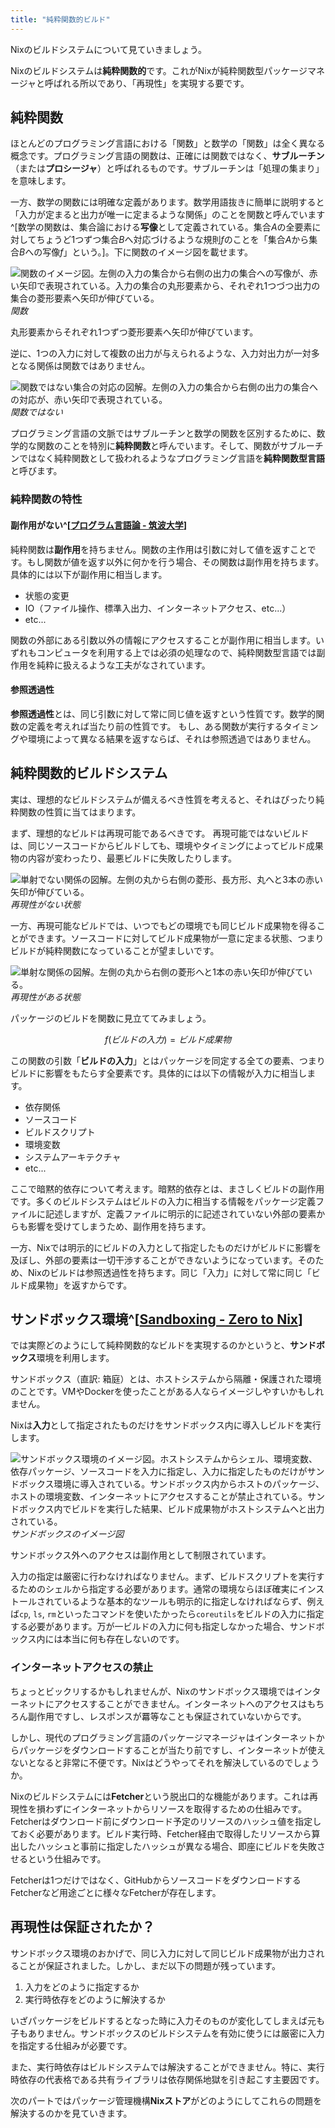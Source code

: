 ```yaml
---
title: "純粋関数的ビルド"
---
```


Nixのビルドシステムについて見ていきましょう。

Nixのビルドシステムは**純粋関数的**です。これがNixが純粋関数型パッケージマネージャと呼ばれる所以であり、「再現性」を実現する要です。

## 純粋関数

ほとんどのプログラミング言語における「関数」と数学の「関数」は全く異なる概念です。プログラミング言語の関数は、正確には関数ではなく、**サブルーチン**（または**プロシージャ**）と呼ばれるものです。サブルーチンは「処理の集まり」を意味します。

一方、数学の関数には明確な定義があります。数学用語抜きに簡単に説明すると「入力が定まると出力が唯一に定まるような関係」のことを関数と呼んでいます^[数学の関数は、集合論における**写像**として定義されている。集合$A$の全要素に対してちょうど1つずつ集合$B$へ対応づけるような規則$f$のことを「集合$A$から集合$B$への写像$f$」という。]。下に関数のイメージ図を載せます。

![関数のイメージ図。左側の入力の集合から右側の出力の集合への写像が、赤い矢印で表現されている。入力の集合の丸形要素から、それぞれ1つづつ出力の集合の菱形要素へ矢印が伸びている。](/images/nix-introduction/mapping.png)
_関数_

丸形要素からそれぞれ1つずつ菱形要素へ矢印が伸びています。

逆に、1つの入力に対して複数の出力が与えられるような、入力対出力が一対多となる関係は関数ではありません。

![関数ではない集合の対応の図解。左側の入力の集合から右側の出力の集合への対応が、赤い矢印で表現されている。](/images/nix-introduction/correspondence.png)
_関数ではない_

プログラミング言語の文脈ではサブルーチンと数学の関数を区別するために、数学的な関数のことを特別に**純粋関数**と呼んでいます。そして、関数がサブルーチンではなく純粋関数として扱われるようなプログラミング言語を**純粋関数型言語**と呼びます。

### 純粋関数の特性

#### 副作用がない^[[プログラム言語論 - 筑波大学](https://www.cs.tsukuba.ac.jp/~kam/lecture/plm2011/5-web.pdf)]

純粋関数は**副作用**を持ちません。関数の主作用は引数に対して値を返すことです。もし関数が値を返す以外に何かを行う場合、その関数は副作用を持ちます。
具体的には以下が副作用に相当します。

- 状態の変更
- IO（ファイル操作、標準入出力、インターネットアクセス、etc...）
- etc...

関数の外部にある引数以外の情報にアクセスすることが副作用に相当します。いずれもコンピュータを利用する上では必須の処理なので、純粋関数型言語では副作用を純粋に扱えるような工夫がなされています。

#### 参照透過性

**参照透過性**とは、同じ引数に対して常に同じ値を返すという性質です。数学的関数の定義を考えれば当たり前の性質です。
もし、ある関数が実行するタイミングや環境によって異なる結果を返すならば、それは参照透過ではありません。

## 純粋関数的ビルドシステム

実は、理想的なビルドシステムが備えるべき性質を考えると、それはぴったり純粋関数の性質に当てはまります。

まず、理想的なビルドは再現可能であるべきです。
再現可能ではないビルドは、同じソースコードからビルドしても、環境やタイミングによってビルド成果物の内容が変わったり、最悪ビルドに失敗したりします。

![単射でない関係の図解。左側の丸から右側の菱形、長方形、丸へと3本の赤い矢印が伸びている。](/images/nix-introduction/not-pure-build.png)
_再現性がない状態_

一方、再現可能なビルドでは、いつでもどの環境でも同じビルド成果物を得ることができます。ソースコードに対してビルド成果物が一意に定まる状態、つまりビルドが純粋関数になっていることが望ましいです。

![単射な関係の図解。左側の丸から右側の菱形へと1本の赤い矢印が伸びている。](/images/nix-introduction/pure-build.png)
_再現性がある状態_

パッケージのビルドを関数に見立ててみましょう。

$$
f(ビルドの入力) = ビルド成果物
$$

この関数の引数「**ビルドの入力**」とはパッケージを同定する全ての要素、つまりビルドに影響をもたらす全要素です。具体的には以下の情報が入力に相当します。

- 依存関係
- ソースコード
- ビルドスクリプト
- 環境変数
- システムアーキテクチャ
- etc...

ここで暗黙的依存について考えます。暗黙的依存とは、まさしくビルドの副作用です。多くのビルドシステムはビルドの入力に相当する情報をパッケージ定義ファイルに記述しますが、定義ファイルに明示的に記述されていない外部の要素からも影響を受けてしまうため、副作用を持ちます。

一方、Nixでは明示的にビルドの入力として指定したものだけがビルドに影響を及ぼし、外部の要素は一切干渉することができないようになっています。そのため、Nixのビルドは参照透過性を持ちます。同じ「入力」に対して常に同じ「ビルド成果物」を返すからです。

## サンドボックス環境^[[Sandboxing - Zero to Nix](https://zero-to-nix.com/concepts/sandboxing)]

では実際どのようにして純粋関数的なビルドを実現するのかというと、**サンドボックス**環境を利用します。

サンドボックス（直訳: 箱庭）とは、ホストシステムから隔離・保護された環境のことです。VMやDockerを使ったことがある人ならイメージしやすいかもしれません。

Nixは**入力**として指定されたものだけをサンドボックス内に導入しビルドを実行します。

![サンドボックス環境のイメージ図。ホストシステムからシェル、環境変数、依存パッケージ、ソースコードを入力に指定し、入力に指定したものだけがサンドボックス環境に導入されている。サンドボックス内からホストのパッケージ、ホストの環境変数、インターネットにアクセスすることが禁止されている。サンドボックス内でビルドを実行した結果、ビルド成果物がホストシステムへと出力されている。](/images/nix-introduction/sandbox.png)
_サンドボックスのイメージ図_

サンドボックス外へのアクセスは副作用として制限されています。

入力の指定は厳密に行わなければなりません。まず、ビルドスクリプトを実行するためのシェルから指定する必要があります。通常の環境ならほぼ確実にインストールされているような基本的なツールも明示的に指定しなければならず、例えば`cp`, `ls`, `rm`といったコマンドを使いたかったら`coreutils`をビルドの入力に指定する必要があります。万が一ビルドの入力に何も指定しなかった場合、サンドボックス内には本当に何も存在しないのです。

### インターネットアクセスの禁止

ちょっとビックリするかもしれませんが、Nixのサンドボックス環境ではインターネットにアクセスすることができません。インターネットへのアクセスはもちろん副作用ですし、レスポンスが羃等なことも保証されていないからです。

しかし、現代のプログラミング言語のパッケージマネージャはインターネットからパッケージをダウンロードすることが当たり前ですし、インターネットが使えないとなると非常に不便です。Nixはどうやってそれを解決しているのでしょうか。

Nixのビルドシステムには**Fetcher**という脱出口的な機能があります。これは再現性を損わずにインターネットからリソースを取得するための仕組みです。Fetcherはダウンロード前にダウンロード予定のリソースのハッシュ値を指定しておく必要があります。ビルド実行時、Fetcher経由で取得したリソースから算出したハッシュと事前に指定したハッシュが異なる場合、即座にビルドを失敗させるという仕組みです。

Fetcherは1つだけではなく、GitHubからソースコードをダウンロードするFetcherなど用途ごとに様々なFetcherが存在します。

## 再現性は保証されたか？

サンドボックス環境のおかげで、同じ入力に対して同じビルド成果物が出力されることが保証されました。しかし、まだ以下の問題が残っています。

1. 入力をどのように指定するか
2. 実行時依存をどのように解決するか

いざパッケージをビルドするとなった時に入力そのものが変化してしまえば元も子もありません。サンドボックスのビルドシステムを有効に使うには厳密に入力を指定する仕組みが必要です。

また、実行時依存はビルドシステムでは解決することができません。特に、実行時依存の代表格である共有ライブラリは依存関係地獄を引き起こす主要因です。

次のパートではパッケージ管理機構**Nixストア**がどのようにしてこれらの問題を解決するのかを見ていきます。

